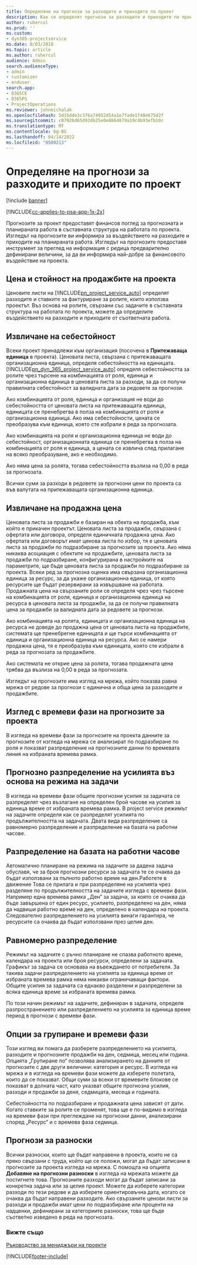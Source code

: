 ```yaml
---
title: Определяне на прогнози за разходите и приходите по проект
description: Как се определят прогнози за разходите и приходите по проект в Project Service
author: ruhercul
ms.prod: ''
ms.custom:
- dyn365-projectservice
ms.date: 8/03/2018
ms.topic: article
ms.author: ruhercul
audience: Admin
search.audienceType:
- admin
- customizer
- enduser
search.app:
- D365CE
- D365PS
- ProjectOperations
ms.reviewer: johnmichalak
ms.openlocfilehash: 5d1bdde3c376a74952d54a1e7fade1f48e675d2f
ms.sourcegitcommit: c0792bd65d92db25e0e8864879a19c4b93efb10c
ms.translationtype: MT
ms.contentlocale: bg-BG
ms.lasthandoff: 04/14/2022
ms.locfileid: "8580213"
---
```

# <a name="determine-project-cost-and-revenue-estimates"></a>Определяне на прогнози за разходите и приходите по проект 

[!include [banner](../includes/psa-now-project-operations.md)]

[!INCLUDE[cc-applies-to-psa-app-1x-2x](../includes/cc-applies-to-psa-app-1x-2x.md)]

Прогнозите за проект предоставят финансов поглед за прогнозната и планираната работа в съставната структура на работата по проекта. Изгледът на прогнозите ви информира за въздействието на разходите и приходите на планираната работа. Изгледът на прогнозите предоставя инструмент за преглед на информация с редица предварително дефинирани величини, за да ви информира най-добре за финансовото въздействие на проекта.  
  
## <a name="cost-and-sales-value-of-the-project"></a>Цена и стойност на продажбите на проекта  
Ценовите листи на [!INCLUDE[pn_project_service_auto](../includes/pn-project-service-auto.md)] определят разходите и ставките за фактуриране за ролите, които използва проектът. Въз основа на ролите, свързани със задачите в съставната структура на работата по проекта, можете да определите въздействието на разходите и приходите от съответната работа.  
  
## <a name="cost-price-defaulting"></a>Извличане на себестойност  
Всеки проект принадлежи към организация (посочена в **Притежаваща единица** в проекта). Ценовата листа, свързана с притежаващата организационна единица, определя себестойността на единицата. [!INCLUDE[pn_dyn_365_project_service_auto](../includes/pn-dyn-365-project-service-auto.md)] определя себестойността за ролите чрез търсене на комбинацията от роля, единица и организационна единица в ценовата листа за разходи, за да се получи правилната себестойност за валидната дата за редовете за прогнози.  
  
Ако комбинацията от роля, единица и организация не води до себестойността от ценовата листа на притежаващата единица, единицата се пренебрегва в полза на комбинацията от роля и организационна единица. Ако има себестойности, цената се преобразува към единица, която сте избрали в реда за прогнозата.  
  
Ако комбинацията на роля и организационна единица не води до себестойност, организационната единица се пренебрегва в полза на комбинацията от роля и единица, а цената се извлича след прилагане на всяко преобразуване, ако е необходимо.  
  
 Ако няма цена за ролята, тогава себестойността възлиза на 0,00 в реда за прогнозата.  
  
 Всички суми за разходи в редовете за прогнозни цени по проекта са във валутата на притежаващата организационна единица.  
  
## <a name="sales-price-defaulting"></a>Извличане на продажна цена  
Ценовата листа за продажби е базиран на обекта на продажба, към който е прикачен проектът. Ценовата листа за продажби, свързана с офертата или договора, определя единичната продажна цена. Ако офертата или договорът имат ценова листа по избор, тя е ценовата листа за продажби по подразбиране за прогнозите за проекта. Ако няма никаква асоциация с обектите на продажбите, ценовата листа за продажби по подразбиране, конфигурирана в настройките на параметрите, ще бъде ценовата листа за продажби по подразбиране за проекта. Всеки ред за прогнозна оценка има свързана организационна единица за ресурс, за да укаже организационна единица, от която ресурсите ще бъдат резервирани за извършване на работата. Продажната цена на свързаните роли се определя чрез чрез търсене на комбинацията от роля, единица и организационна единица на ресурса в ценовата листа за продажби, за да се получи правилната цена за продажби за валидната дата за редовете за прогнози.  
  
Ако комбинацията на ролята, единицата и организационна единица на ресурса не доведе до продажна цена от ценовата листа на продажбите, системата ще пренебрегне единицата и ще търси комбинацията от единица и организационна единица на ресурса. Ако се намери продажна цена, тя е преобразува към единицата, която сте избрали в реда за прогнозата за продажбите.  
  
Ако системата не открие цена за ролята, тогава продажната цена трябва да възлиза на 0,00 в реда за прогнозата.  
  
Изгледът на прогнозите има изглед на мрежа, който показва равна мрежа от редове за прогнози с единична и обща цена за разходите и продажбите.  
  
## <a name="time-phased-view-of-project-estimates"></a>Изглед с времеви фази на прогнозите за проекта  
В изгледа на времеви фази за прогнозите на проекта данните за прогнозите от изгледа на мрежа се анализират по подразбиране по роля и показват разпределение на прогнозните данни по времевата линия на избраната времева рамка.  
  
## <a name="effort-estimate-allocation-based-on-task-mode"></a>Прогнозно разпределение на усилията въз основа на режима на задачи  
В изгледа на времеви фази общите прогнозни усилия за задачата се разпределят чрез възлагане на определен брой часове на усилия за единица време от избраната времева рамка. В project service режимът на задачите определя как се разпределят усилията по продължителността на задачата. Двата вида разпределение са равномерно разпределение и разпределение на базата на работни часове. 
  
## <a name="work-hours-based-allocation"></a>Разпределение на базата на работни часове  
Автоматично планиране на режима на задачите за дадена задача обуславя, че за броя прогнозни ресурси за задачата те се очаква да бъдат използвани за пълното работно време на ден.Работете в движение Това се прилага и при разпределяне на усилията чрез разделяне по продължителността на задачите изгледа с времеви фази. Например една времева рамка „Ден“ за задача, за която се очаква да бъде завършена от един ресурс, усилието, разпределено на ден, няма да надвиши работно време на ден, определено в календара на проекта. Следователно разпределението на усилията винаги гарантира, че ресурсите са очаква да бъдат използвани през целия ден.  
  
## <a name="even-distribution"></a>Равномерно разпределение  
Режимът на задачите с ръчно планиране не спазва работното време, календара на проекта или броя ресурси, определени за задачата. Графикът за задача се основава на въвеждането от потребителя. За такива задачи разпределението на усилията за единица време от избраната времева рамка няма никакви ограничаващи фактори. Общите усилия за задачата са еднакво разделени и разпределени за всяка единица време за избраната времева рамка.  
  
По този начин режимът на задачите, дефиниран в задачата, определя разпространението или разпределението на усилията за единица време период в прогнози с времеви фази.  
  
## <a name="grouping-and-time-phasing-options"></a>Опции за групиране и времеви фази  
Този изглед ви помага да разберете разпределението на усилията, разходите и прогнозните продажби на ден, седмица, месец или година. Опцията „Групиране по“ позволява анализирането на данните от прогнозите с две други величини: категория и ресурс. В изгледа на мрежа и в изгледа на времеви фази можете да изберете полетата, които да се показват. Общи суми за всеки от времевите блокове се показват в долната част, като указват общите прогнозна усилия, разходи и продажби за деня, седмицата, месеца и годината.  
  
Себестойността по подразбиране и продажната цена зависят от дати. Когато ставките за ролите се променят, това ще е по-видимо в изгледа на времеви фази при преглеждане на прогнозни данни, анализирани според „Ресурс“ и с времева фаза седмица.  
  
## <a name="expense-estimates"></a>Прогнози за разноски  
Всички разноски, които ще бъдат направени в проекта, които не са пряко свързани с труда, който ще се положи, могат да бъдат записани в прогнозите за проекта изгледа на мрежа. С помощта на опцията **Добавяне на прогнозни разноски** в изгледа на мрежата можете да постигнете това. Прогнозните разходи могат да бъдат записани за конкретна задача или за целия проект. Можете да изберете категории разходи по тези редове и да изберете ориентировъчна дата, когато се очаква да бъдат направени разходите. Ако свързаните ценови листи за разходи и продажби имат цени по подразбиране или проценти на надценки, дефинирани за категориите разноски, това ще бъде съответно изведено в реда на прогнозата.  
  
### <a name="see-also"></a>Вижте също  
 [Ръководство за мениджъри на проекти](../psa/project-manager-guide.md)


[!INCLUDE[footer-include](../includes/footer-banner.md)]
